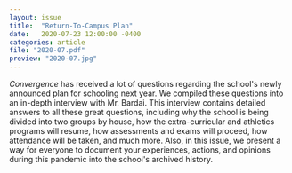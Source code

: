 ```yaml
---
layout: issue
title:  "Return-To-Campus Plan"
date:   2020-07-23 12:00:00 -0400
categories: article
file: "2020-07.pdf"
preview: "2020-07.jpg"
---
```


*Convergence* has received a lot of questions regarding the school's newly announced plan for schooling next year. We compiled these questions into an in-depth interview with Mr. Bardai. This interview contains detailed answers to all these great questions, including why the school is being divided into two groups by house, how the extra-curricular and athletics programs will resume, how assessments and exams will proceed, how attendance will be taken, and much more. Also, in this issue, we present a way for everyone to document your experiences, actions, and opinions during this pandemic into the school's archived history. 
